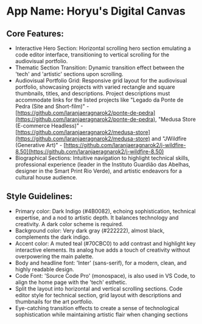 # **App Name**: Horyu's Digital Canvas

## Core Features:

- Interactive Hero Section: Horizontal scrolling hero section emulating a code editor interface, transitioning to vertical scrolling for the audiovisual portfolio.
- Thematic Section Transition: Dynamic transition effect between the 'tech' and 'artistic' sections upon scrolling.
- Audiovisual Portfolio Grid: Responsive grid layout for the audiovisual portfolio, showcasing projects with varied rectangle and square thumbnails, titles, and descriptions. Project descriptions must accommodate links for the listed projects like "Legado da Ponte de Pedra (Site and Short-film)" - [https://github.com/laranjaeragnarok2/ponte-de-pedra](https://github.com/laranjaeragnarok2/ponte-de-pedra),  "Medusa Store (E-commerce Headless)" -  [https://github.com/laranjaeragnarok2/medusa-store](https://github.com/laranjaeragnarok2/medusa-store) and  "JWildfire (Generative Art)" -  [https://github.com/laranjaeragnarok2/j-wildfire-8.50](https://github.com/laranjaeragnarok2/j-wildfire-8.50)
- Biographical Sections: Intuitive navigation to highlight technical skills, professional experience (leader in the Instituto Guardião das Abelhas, designer in the Smart Print Rio Verde), and artistic endeavors for a cultural house audience.

## Style Guidelines:

- Primary color: Dark Indigo (#4B0082), echoing sophistication, technical expertise, and a nod to artistic depth. It balances technology and creativity. A dark color scheme is required.
- Background color: Very dark gray (#222222), almost black, complements the dark indigo.
- Accent color: A muted teal (#70CBC0) to add contrast and highlight key interactive elements. Its analog hue adds a touch of creativity without overpowering the main palette.
- Body and headline font: 'Inter' (sans-serif), for a modern, clean, and highly readable design.
- Code Font: 'Source Code Pro' (monospace), is also used in VS Code, to align the home page with the 'tech' esthetic.
- Split the layout into horizontal and vertical scrolling sections. Code editor style for technical section, grid layout with descriptions and thumbnails for the art portfolio.
- Eye-catching transition effects to create a sense of technological sophistication while maintaining artistic flair when changing sections